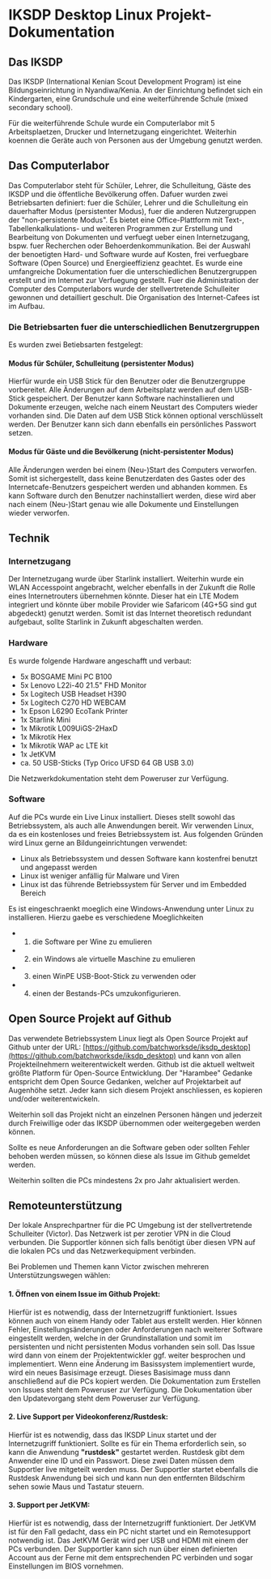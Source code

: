 # IKSDP Desktop Linux Projekt-Dokumentation

## Das IKSDP

Das IKSDP (International Kenian Scout Development Program) ist eine Bildungseinrichtung in Nyandiwa/Kenia. An der Einrichtung befindet sich ein Kindergarten, eine Grundschule und eine weiterführende Schule (mixed secondary school). 

Für die weiterführende Schule wurde ein Computerlabor mit 5 Arbeitsplaetzen, Drucker und Internetzugang eingerichtet. Weiterhin koennen die Geräte auch von Personen aus der Umgebung genutzt werden.

## Das Computerlabor

Das Computerlabor steht für Schüler, Lehrer, die Schulleitung, Gäste des IKSDP und die öffentliche Bevölkerung offen. Dafuer wurden zwei Betriebsarten definiert: fuer die Schüler, Lehrer und die Schulleitung ein dauerhafter Modus (persistenter Modus), fuer die anderen Nutzergruppen der "non-persistente Modus". 
Es bietet eine Office-Plattform mit Text-, Tabellenkalkulations- und weiteren Programmen zur Erstellung und Bearbeitung von Dokumenten und verfuegt ueber einen Internetzugang, bspw. fuer Recherchen oder Behoerdenkommunikation. 
Bei der Auswahl der benoetigten Hard- und Software wurde auf Kosten, frei verfuegbare Software (Open Source) und Energieeffizienz geachtet. 
Es wurde eine umfangreiche Dokumentation fuer die unterschiedlichen Benutzergruppen erstellt und im Internet zur Verfuegung gestellt. 
Fuer die Administration der Computer des Computerlabors wurde der stellvertretende Schulleiter gewonnen und detailliert geschult. Die Organisation des Internet-Cafees ist im Aufbau.

### Die Betriebsarten fuer die unterschiedlichen Benutzergruppen
Es wurden zwei Betiebsarten festgelegt:

#### Modus für Schüler, Schulleitung (persistenter Modus)
Hierfür wurde ein USB Stick für den Benutzer oder die Benutzergruppe vorbereitet. Alle Änderungen auf dem Arbeitsplatz werden auf dem USB-Stick gespeichert. Der Benutzer kann Software nachinstallieren und Dokumente erzeugen, welche nach einem Neustart des Computers wieder vorhanden sind.
Die Daten auf dem USB Stick können optional verschlüsselt werden. Der Benutzer kann sich dann ebenfalls ein persönliches Passwort setzen. 

#### Modus für Gäste und die Bevölkerung (nicht-persistenter Modus)
Alle Änderungen werden bei einem (Neu-)Start des Computers verworfen. Somit ist sichergestellt, dass keine Benutzerdaten des Gastes oder des Internetcafe-Benutzers gespeichert werden und abhanden kommen.
Es kann Software durch den Benutzer nachinstalliert werden, diese wird aber nach einem (Neu-)Start genau wie alle Dokumente und Einstellungen wieder verworfen.

## Technik

### Internetzugang

Der Internetzugang wurde über Starlink installiert. Weiterhin wurde ein WLAN Accesspoint angebracht, welcher ebenfalls in der Zukunft die Rolle eines Internetrouters übernehmen könnte. Dieser hat ein LTE Modem integriert und könnte über mobile Provider wie Safaricom (4G+5G sind gut abgedeckt) genutzt werden. Somit ist das Internet theoretisch redundant aufgebaut, sollte Starlink in Zukunft abgeschalten werden.

### Hardware

Es wurde folgende Hardware angeschafft und verbaut:

- 5x BOSGAME Mini PC B100
- 5x Lenovo L22i-40 21.5" FHD Monitor
- 5x Logitech USB Headset H390 
- 5x Logitech C270 HD WEBCAM 
- 1x Epson L6290 EcoTank Printer 
- 1x Starlink Mini
- 1x Mikrotik L009UiGS-2HaxD
- 1x Mikrotik Hex 
- 1x Mikrotik WAP ac LTE kit
- 1x JetKVM
- ca. 50 USB-Sticks (Typ Orico UFSD 64 GB USB 3.0)

Die Netzwerkdokumentation steht dem Poweruser zur Verfügung.

### Software

Auf die PCs wurde ein Live Linux installiert. Dieses stellt sowohl das Betriebssystem, als auch alle Anwendungen bereit. Wir verwenden Linux, da es ein kostenloses und freies Betriebssystem ist. Aus folgenden Gründen wird Linux gerne an Bildungeinrichtungen verwendet:
- Linux als Betriebssystem und dessen Software kann kostenfrei benutzt und angepasst werden
- Linux ist weniger anfällig für Malware und Viren
- Linux ist das führende Betriebssystem für Server und im Embedded Bereich

Es ist eingeschraenkt moeglich eine Windows-Anwendung unter Linux zu installieren. Hierzu gaebe es verschiedene Moeglichkeiten
- 1. die Software per Wine zu emulieren
- 2. ein Windows ale virtuelle Maschine zu emulieren
- 3. einen WinPE USB-Boot-Stick zu verwenden oder
- 4. einen der Bestands-PCs umzukonfigurieren. 


## Open Source Projekt auf Github
 
Das verwendete Betriebssystem Linux liegt als Open Source Projekt auf Github unter der URL: [https://github.com/batchworksde/iksdp_desktop](https://github.com/batchworksde/iksdp_desktop) und kann von allen Projekteilnehmern weiterentwickelt werden. Github ist die aktuell weltweit größte Platform für Open-Source Entwicklung. Der "Harambee" Gedanke entspricht dem Open Source Gedanken, welcher auf Projektarbeit auf Augenhöhe setzt. Jeder kann sich diesem Projekt anschliessen, es kopieren und/oder weiterentwickeln.

Weiterhin soll das Projekt nicht an einzelnen Personen hängen und jederzeit durch Freiwillige oder das IKSDP übernommen oder weitergegeben werden können.

Sollte es neue Anforderungen an die Software geben oder sollten Fehler behoben werden müssen, so können diese als Issue im Github gemeldet werden. 

Weiterhin sollten die PCs mindestens 2x pro Jahr aktualisiert werden.

## Remoteunterstützung

Der lokale Ansprechpartner für die PC Umgebung ist der stellvertretende Schulleiter (Victor). Das Netzwerk ist per zerotier VPN in die Cloud verbunden. Die Supportler können sich falls benötigt über diesen VPN auf die lokalen PCs und das Netzwerkequipment verbinden.

Bei Problemen und Themen kann Victor zwischen mehreren Unterstützungswegen wählen:

#### 1. Öffnen von einem Issue im Github Projekt:
Hierfür ist es notwendig, dass der Internetzugriff funktioniert. Issues können auch von einem Handy oder Tablet aus erstellt werden.
Hier können Fehler, Einstellungsänderungen oder Anforderungen nach weiterer Software eingestellt werden, welche in der Grundinstallation und somit im persistenten und nicht persistenten Modus vorhanden sein soll.
Das Issue wird dann von einem der Projektentwickler ggf. weiter besprochen und implementiert. Wenn eine Änderung im Basissystem implementiert wurde, wird ein neues Basisimage erzeugt. Dieses Basisimage muss dann anschließend auf die PCs kopiert werden. 
Die Dokumentation zum Erstellen von Issues steht dem Poweruser zur Verfügung.
Die Dokumentation über den Updatevorgang steht dem Poweruser zur Verfügung.

#### 2. Live Support per Videokonferenz/Rustdesk:
Hierfür ist es notwendig, dass das IKSDP Linux startet und der Internetzugriff funktioniert.
Sollte es für ein Thema erforderlich sein, so kann die Anwendung **"rustdesk"** gestartet werden. Rustdesk gibt dem Anwender eine ID und ein Passwort. Diese zwei Daten müssen dem Supportler live mitgeteilt werden muss.
Der Supportler startet ebenfalls die Rustdesk Anwendung bei sich und kann nun den entfernten Bildschirm sehen sowie Maus und Tastatur steuern. 

#### 3. Support per JetKVM:
Hierfür ist es notwendig, dass der Internetzugriff funktioniert.
Der JetKVM ist für den Fall gedacht, dass ein PC nicht startet und ein Remotesupport notwendig ist. Das JetKVM Gerät wird per USB und HDMI mit einem der PCs verbunden. Der Supportler kann sich nun über einen definierten Account aus der Ferne mit dem entsprechenden PC verbinden und sogar Einstellungen im BIOS vornehmen.

